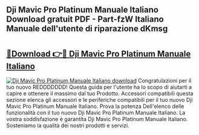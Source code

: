 ## Dji Mavic Pro Platinum Manuale Italiano Download gratuit PDF - Part-fzW Italiano Manuale dell'utente di riparazione dKmsg

# <h2><a href="http://dfe2k5.blite.top/?on=Dji+Mavic+Pro+Platinum+Manuale+Italiano">🔗Download 👉🔴 Dji Mavic Pro Platinum Manuale Italiano</a></h2>

[![Dji Mavic Pro Platinum Manuale Italiano download](https://i.imgur.com/lujVjoI.png)](http://dfe2k5.blite.top/?on=Dji+Mavic+Pro+Platinum+Manuale+Italiano)
Congratulazioni per il tuo nuovo REDDDDDDD! Questa guida per l'utente ha lo scopo di aiutarti a capire e ottenere il massimo dal tuo Prodotto. Accessori compatibili questa sezione elenca gli accessori e le periferiche compatibili per il tuo nuovo Dji Mavic Pro Platinum Manuale Italiano. Prova la potenza Dell'elenco delle funzionalità con il tuo nuovo Dji Mavic Pro Platinum Manuale Italiano. La vostra soddisfazione è garantita Dji Mavic Pro Platinum Manuale Italiano. Sosteniamo la qualità dei nostri prodotti e servizi.

